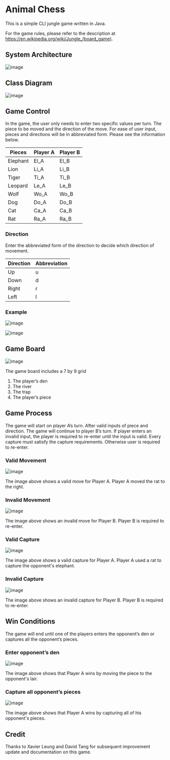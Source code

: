 # Animal Chess
This is a simple CLI jungle game written in Java.

For the game rules, please refer to the description at https://en.wikipedia.org/wiki/Jungle_(board_game).

## System Architecture
![image](img/arch.png)

## Class Diagram
![image](img/class.png)


## Game Control
In the game, the user only needs to enter two specific values per turn. The piece to be moved and the direction of the move. For ease of user input, pieces and directions will be in abbreviated form. Please see the information below.

|     Pieces      |     Player A    |     Player B    |
|-----------------|-----------------|-----------------|
|     Elephant    |     El_A        |     El_B        |
|     Lion        |     Li_A        |     Li_B        |
|     Tiger       |     Ti_A        |     Ti_B        |
|     Leopard     |     Le_A        |     Le_B        |
|     Wolf        |     Wo_A        |     Wo_B        |
|     Dog         |     Do_A        |     Do_B        |
|     Cat         |     Ca_A        |     Ca_B        |
|     Rat         |     Ra_A        |     Ra_B        |

### Direction
Enter the abbreviated form of the direction to decide which direction of movement.

|     Direction    |     Abbreviation    |
|------------------|---------------------|
|     Up           |     u               |
|     Down         |     d               |
|     Right        |     r               |
|     Left         |     l               |

### Example
![image](img/example1.png)

![image](img/example2.png)

## Game Board
![image](img/gameboard.png)

The game board includes a 7 by 9 grid
1.	The player’s den
2.	The river
3.	The trap
4.	The player’s piece

## Game Process
The game will start on player A’s turn. After valid inputs of piece and direction. The game will continue to player B’s turn. If player enters an invalid input, the player is required to re-enter until the input is valid. Every capture must satisfy the capture requirements. Otherwise user is required to re-enter.

### Valid Movement
![image](img/valid_move.png)

The image above shows a valid move for Player A. Player A moved the rat to the right.

### Invalid Movement
![image](img/invalid_move.png)

The image above shows an invalid move for Player B. Player B is required to re-enter.

### Valid Capture
![image](img/valid_cap.png)

The image above shows a valid capture for Player A. Player A used a rat to capture the opponent's elephant.

### Invalid Capture
![image](img/invalid_cap.png)

The image above shows an invalid capture for Player B. Player B is required to re-enter. 

## Win Conditions
The game will end until one of the players enters the opponent’s den or captures all the opponent’s pieces.

### Enter opponent’s den
![image](img/enter_den.png)

The image above shows that Player A wins by moving the piece to the opponent's lair.

### Capture all opponent’s pieces
![image](img/cap_all.png)

The image above shows that Player A wins by capturing all of his opponent's pieces.

## Credit
Thanks to Xavier Leung and David Tang for subsequent improvement update and documentation on this game.
